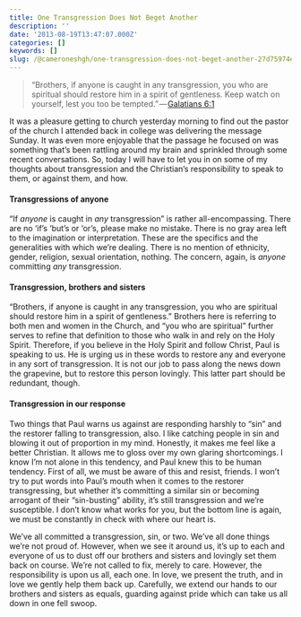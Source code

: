 ```yaml
---
title: One Transgression Does Not Beget Another
description: ''
date: '2013-08-19T13:47:07.000Z'
categories: []
keywords: []
slug: /@cameroneshgh/one-transgression-does-not-beget-another-27d75974e197
---
```


> “Brothers, if anyone is caught in any transgression, you who are spiritual should restore him in a spirit of gentleness. Keep watch on yourself, lest you too be tempted.” — [Galatians 6:1](http://www.biblegateway.com/passage/?search=Galatians%206:1&version=ESV)

It was a pleasure getting to church yesterday morning to find out the pastor of the church I attended back in college was delivering the message Sunday. It was even more enjoyable that the passage he focused on was something that’s been rattling around my brain and sprinkled through some recent conversations. So, today I will have to let you in on some of my thoughts about transgression and the Christian’s responsibility to speak to them, or against them, and how.

#### Transgressions of anyone

“If _anyone_ is caught in _any_ transgression” is rather all-encompassing. There are no ‘if’s ‘but’s or ‘or’s, please make no mistake. There is no gray area left to the imagination or interpretation. These are the specifics and the generalities with which we’re dealing. There is no mention of ethnicity, gender, religion, sexual orientation, nothing. The concern, again, is _anyone_ committing _any_ transgression.

#### Transgression, brothers and sisters

“Brothers, if anyone is caught in any transgression, you who are spiritual should restore him in a spirit of gentleness.” Brothers here is referring to both men and women in the Church, and “you who are spiritual” further serves to refine that definition to those who walk in and rely on the Holy Spirit. Therefore, if you believe in the Holy Spirit and follow Christ, Paul is speaking to us. He is urging us in these words to restore any and everyone in any sort of transgression. It is not our job to pass along the news down the grapevine, but to restore this person lovingly. This latter part should be redundant, though.

#### Transgression in our response

Two things that Paul warns us against are responding harshly to “sin” and the restorer falling to transgression, also. I like catching people in sin and blowing it out of proportion in my mind. Honestly, it makes me feel like a better Christian. It allows me to gloss over my own glaring shortcomings. I know I’m not alone in this tendency, and Paul knew this to be human tendency. First of all, we must be aware of this and resist, friends. I won’t try to put words into Paul’s mouth when it comes to the restorer transgressing, but whether it’s committing a similar sin or becoming arrogant of their “sin-busting” ability, it’s still transgression and we’re susceptible. I don’t know what works for you, but the bottom line is again, we must be constantly in check with where our heart is.

We’ve all committed a transgression, sin, or two. We’ve all done things we’re not proud of. However, when we see it around us, it’s up to each and everyone of us to dust off our brothers and sisters and lovingly set them back on course. We’re not called to fix, merely to care. However, the responsibility is upon us all, each one. In love, we present the truth, and in love we gently help them back up. Carefully, we extend our hands to our brothers and sisters as equals, guarding against pride which can take us all down in one fell swoop.